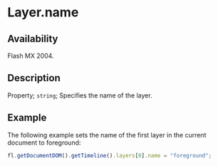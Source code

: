 # Layer.name

## Availability

Flash MX 2004.

## Description

Property; `string`; Specifies the name of the layer.

## Example

The following example sets the name of the first layer in the current document to foreground:

```javascript
fl.getDocumentDOM().getTimeline().layers[0].name = "foreground";
```
